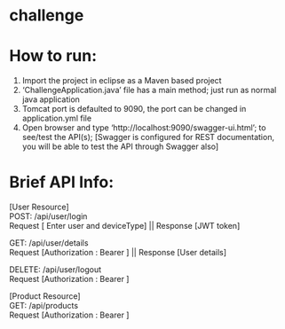 # challenge

# How to run:
1.	Import the project in eclipse as a Maven based project
2.	‘ChallengeApplication.java’ file has a main method; just run as normal java application
3.	Tomcat port is defaulted to 9090, the port can be changed in application.yml file
4.	Open browser and type ‘http://localhost:9090/swagger-ui.html’; to see/test the API(s); 
[Swagger is configured for REST documentation, you will be able to test the API through Swagger also]

# Brief API Info:
[User Resource]  
POST: /api/user/login  
 	Request [ Enter user and deviceType] || Response [JWT token]  
	
GET: /api/user/details  
 	Request [Authorization : Bearer <JWT token>] || Response [User details]  
	
DELETE: /api/user/logout  
 	Request [Authorization : Bearer <JWT token>]  
  
[Product Resource]  
GET: /api/products  
	Request [Authorization : Bearer <JWT token>]  
